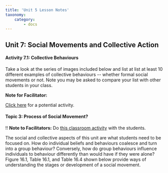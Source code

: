 ```yaml
---
title: 'Unit 5 Lesson Notes'
taxonomy:
    category:
        - docs
---
```


## Unit 7: Social Movements and Collective Action

#### Activity 7.1: Collective Behaviours

Take a look at the series of images included below and list at list at least 10 different examples of collective behaviours -- whether formal social movements or not. Note you may be asked to compare your list with other students in your class.

**Note for Facilitator:**

[Click here](http://www3.nfb.ca/ressources_educatives/0005.pdf) for a potential activity.

#### Topic 3: Process of Social Movement?

!! **Note to Facilitators:** Do [this classroom activity](https://journals.sagepub.com/doi/10.1177/2379298118796600) with the students.

The social and collective aspects of this unit are what students need to be focused on. How do individual beliefs and behaviours coalesce and turn into a group behaviour? Conversely, how do group behaviours influence individuals to behaviour differently than would have if they were alone?  Figure 16.1, Table 16.1, and Table 16.4 shown below provide ways of understanding the stages or development of a social movement.
